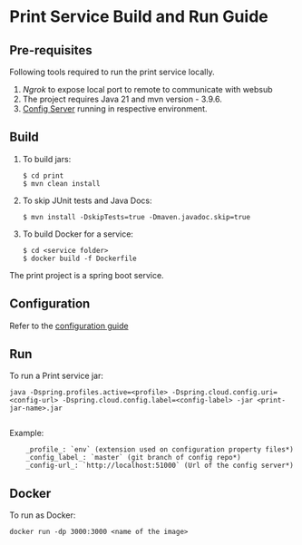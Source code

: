 # Print Service Build and Run Guide

## Pre-requisites
Following tools required to run the print service locally.

1. _Ngrok_ to expose local port to remote to communicate with websub
2. The project requires Java 21 and mvn version - 3.9.6.
3. [Config Server](https://docs.mosip.io/1.2.0/modules/module-configuration) running in respective environment.

## Build
1. To build jars:
    ```
    $ cd print
    $ mvn clean install 
    ```
2. To skip JUnit tests and Java Docs:
    ```
    $ mvn install -DskipTests=true -Dmaven.javadoc.skip=true
    ```
3. To build Docker for a service:
    ```
    $ cd <service folder>
    $ docker build -f Dockerfile
    ```

The print project is a spring boot service.

## Configuration
Refer to the [configuration guide](configuration.md)

## Run 
To run a Print service jar:

```
java -Dspring.profiles.active=<profile> -Dspring.cloud.config.uri=<config-url> -Dspring.cloud.config.label=<config-label> -jar <print-jar-name>.jar
    
```
 Example:  

```
    _profile_: `env` (extension used on configuration property files*)    
    _config_label_: `master` (git branch of config repo*)  
    _config-url_: `http://localhost:51000` (Url of the config server*)  
```

## Docker 
To run as Docker: 

```
docker run -dp 3000:3000 <name of the image>
```

